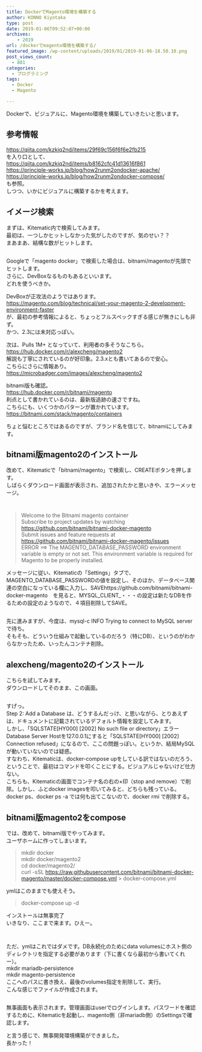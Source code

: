 ```yaml
---
title: DockerでMagento環境を構築する
author: KONNO Kiyotaka
type: post
date: 2019-01-06T09:52:07+00:00
archives:
    - 2019
url: /dockerでmagento環境を構築する/
featured_image: /wp-content/uploads/2019/01/2019-01-06-18.50.10.png
post_views_count:
  - 881
categories:
  - プログラミング
tags:
  - Docker
  - Magento

---
```

 

Dockerで、ビジュアルに、Magento環境を構築していきたいと思います。

## 参考情報

<a rel="noreferrer noopener" target="_blank" href="https://qiita.com/kzkiq2nd/items/29f69c156f6f6e2fb215">https://qiita.com/kzkiq2nd/items/29f69c156f6f6e2fb215</a>  
を入り口として、  
<a rel="noreferrer noopener" target="_blank" href="https://qiita.com/kzkiq2nd/items/b8162cfc41d13616f861">https://qiita.com/kzkiq2nd/items/b8162cfc41d13616f861</a>  
<a rel="noreferrer noopener" target="_blank" href="https://principle-works.jp/blog/how2runm2ondocker-apache/">https://principle-works.jp/blog/how2runm2ondocker-apache/</a>  
<a rel="noreferrer noopener" target="_blank" href="https://principle-works.jp/blog/how2runm2ondocker-compose/">https://principle-works.jp/blog/how2runm2ondocker-compose/</a>  
も参照。  
しつつ、いかにビジュアルに構築するかを考えます。

## イメージ検索

まずは、Kitematic内で検索してみます。  
最初は、一つしかヒットしなかった気がしたのですが、気のせい？？  
まあまあ、結構な数がヒットします。<figure class="wp-block-image">

<img src="https://i0.wp.com/www.programmers-office.ml/wp-content/uploads/2019/01/2019-01-06-8.57.36.png?resize=1024%2C680&#038;ssl=1" alt="" class="wp-image-2585" srcset="https://i0.wp.com/www.programmers-office.ml/wp-content/uploads/2019/01/2019-01-06-8.57.36.png?resize=1024%2C680&ssl=1 1024w, https://i0.wp.com/www.programmers-office.ml/wp-content/uploads/2019/01/2019-01-06-8.57.36.png?resize=300%2C199&ssl=1 300w, https://i0.wp.com/www.programmers-office.ml/wp-content/uploads/2019/01/2019-01-06-8.57.36.png?resize=768%2C510&ssl=1 768w, https://i0.wp.com/www.programmers-office.ml/wp-content/uploads/2019/01/2019-01-06-8.57.36.png?resize=480%2C320&ssl=1 480w, https://i0.wp.com/www.programmers-office.ml/wp-content/uploads/2019/01/2019-01-06-8.57.36.png?w=1200&ssl=1 1200w" sizes="(max-width: 1000px) 100vw, 1000px" data-recalc-dims="1" /> </figure> 

  
Googleで「magento docker」で検索した場合は、bitnami/magentoが先頭でヒットします。  
さらに、DevBoxなるものもあるといいます。  
どれを使うべきか。

DevBoxが正攻法のようではあります。  
<a rel="noreferrer noopener" target="_blank" href="https://magento.com/blog/technical/set-your-magento-2-development-environment-faster">https://magento.com/blog/technical/set-your-magento-2-development-environment-faster</a>  
が、最初の参考情報によると、ちょっとフルスペックすぎる感じが無きにしも非ず。  
かつ、2.3には未対応っぽい。

次は、Pulls 1M+ となっていて、利用者の多そうなこちら。  
<a rel="noreferrer noopener" target="_blank" href="https://hub.docker.com/r/alexcheng/magento2">https://hub.docker.com/r/alexcheng/magento2</a>  
解説も丁寧にされているのが好印象。2.3.xとも書いてあるので安心。  
こちらにさらに情報あり。  
<a rel="noreferrer noopener" target="_blank" href="https://microbadger.com/images/alexcheng/magento2">https://microbadger.com/images/alexcheng/magento2</a>

bitnami版も確認。  
<a rel="noreferrer noopener" target="_blank" href="https://hub.docker.com/r/bitnami/magento">https://hub.docker.com/r/bitnami/magento</a>  
利点として書かれているのは、最新版追跡の速さですね。  
こちらにも、いくつかのパターンが置かれています。  
<a rel="noreferrer noopener" target="_blank" href="https://bitnami.com/stack/magento/containers">https://bitnami.com/stack/magento/containers</a>

ちょと悩むところではあるのですが、ブランド名を信じて、bitnamiにしてみます。

## bitnami版magento2のインストール

改めて、Kitematicで「bitnami/magento」で検索し、CREATEボタンを押します。  
しばらくダウンロード画面が表示され、追加されたかと思いきや、エラーメッセージ。<figure class="wp-block-image">

<img src="https://i1.wp.com/www.programmers-office.ml/wp-content/uploads/2019/01/2019-01-06-14.07.54.png?resize=1024%2C680&#038;ssl=1" alt="" class="wp-image-2586" srcset="https://i1.wp.com/www.programmers-office.ml/wp-content/uploads/2019/01/2019-01-06-14.07.54.png?resize=1024%2C680&ssl=1 1024w, https://i1.wp.com/www.programmers-office.ml/wp-content/uploads/2019/01/2019-01-06-14.07.54.png?resize=300%2C199&ssl=1 300w, https://i1.wp.com/www.programmers-office.ml/wp-content/uploads/2019/01/2019-01-06-14.07.54.png?resize=768%2C510&ssl=1 768w, https://i1.wp.com/www.programmers-office.ml/wp-content/uploads/2019/01/2019-01-06-14.07.54.png?resize=480%2C320&ssl=1 480w, https://i1.wp.com/www.programmers-office.ml/wp-content/uploads/2019/01/2019-01-06-14.07.54.png?w=1200&ssl=1 1200w" sizes="(max-width: 1000px) 100vw, 1000px" data-recalc-dims="1" /> </figure> <figure class="wp-block-image"><img src="https://i0.wp.com/www.programmers-office.ml/wp-content/uploads/2019/01/2019-01-06-14.09.34.png?resize=1024%2C680&#038;ssl=1" alt="" class="wp-image-2587" srcset="https://i0.wp.com/www.programmers-office.ml/wp-content/uploads/2019/01/2019-01-06-14.09.34.png?resize=1024%2C680&ssl=1 1024w, https://i0.wp.com/www.programmers-office.ml/wp-content/uploads/2019/01/2019-01-06-14.09.34.png?resize=300%2C199&ssl=1 300w, https://i0.wp.com/www.programmers-office.ml/wp-content/uploads/2019/01/2019-01-06-14.09.34.png?resize=768%2C510&ssl=1 768w, https://i0.wp.com/www.programmers-office.ml/wp-content/uploads/2019/01/2019-01-06-14.09.34.png?resize=480%2C320&ssl=1 480w, https://i0.wp.com/www.programmers-office.ml/wp-content/uploads/2019/01/2019-01-06-14.09.34.png?w=1200&ssl=1 1200w" sizes="(max-width: 1000px) 100vw, 1000px" data-recalc-dims="1" /></figure> 

<blockquote class="wp-block-quote">
  <p>
    Welcome to the Bitnami magento container<br />Subscribe to project updates by watching <a rel="noreferrer noopener" target="_blank" href="https://github.com/bitnami/bitnami-docker-magento">https://github.com/bitnami/bitnami-docker-magento</a><br />Submit issues and feature requests at <a rel="noreferrer noopener" target="_blank" href="https://github.com/bitnami/bitnami-docker-magento/issues">https://github.com/bitnami/bitnami-docker-magento/issues</a><br />ERROR ==> The MAGENTO_DATABASE_PASSWORD environment variable is empty or not set. This environment variable is required for Magento to be properly installed.
  </p>
</blockquote>

メッセージに従い、Kitematicの「Settings」タブで、MAGENTO\_DATABASE\_PASSWORDの値を設定し、そのほか、データベース関連の空白になっている欄に入力し、SAVEhttps://github.com/bitnami/bitnami-docker-magento　を見ると、MYSQL\_CLIENT\_・・・の設定は新たなDBを作るための設定のようなので、４項目削除してSAVE。<figure class="wp-block-image">

<img src="https://i2.wp.com/www.programmers-office.ml/wp-content/uploads/2019/01/2019-01-06-14.11.35.png?resize=1024%2C680&#038;ssl=1" alt="" class="wp-image-2588" srcset="https://i2.wp.com/www.programmers-office.ml/wp-content/uploads/2019/01/2019-01-06-14.11.35.png?resize=1024%2C680&ssl=1 1024w, https://i2.wp.com/www.programmers-office.ml/wp-content/uploads/2019/01/2019-01-06-14.11.35.png?resize=300%2C199&ssl=1 300w, https://i2.wp.com/www.programmers-office.ml/wp-content/uploads/2019/01/2019-01-06-14.11.35.png?resize=768%2C510&ssl=1 768w, https://i2.wp.com/www.programmers-office.ml/wp-content/uploads/2019/01/2019-01-06-14.11.35.png?resize=480%2C320&ssl=1 480w, https://i2.wp.com/www.programmers-office.ml/wp-content/uploads/2019/01/2019-01-06-14.11.35.png?w=1200&ssl=1 1200w" sizes="(max-width: 1000px) 100vw, 1000px" data-recalc-dims="1" /> </figure> 

先に進みますが、今度は、mysql-c INFO Trying to connect to MySQL server　で待ち。  
そもそも、どういう仕組みで起動しているのだろう（特にDB）、というのがわからなかったため、いったんコンテナ削除。

## alexcheng/magento2のインストール

こちらを試してみます。  
ダウンロードしてそのまま、この画面。<figure class="wp-block-image">

<img src="https://i1.wp.com/www.programmers-office.ml/wp-content/uploads/2019/01/2019-01-06-15.47.14.png?resize=1024%2C550&#038;ssl=1" alt="" class="wp-image-2589" srcset="https://i1.wp.com/www.programmers-office.ml/wp-content/uploads/2019/01/2019-01-06-15.47.14.png?resize=1024%2C550&ssl=1 1024w, https://i1.wp.com/www.programmers-office.ml/wp-content/uploads/2019/01/2019-01-06-15.47.14.png?resize=300%2C161&ssl=1 300w, https://i1.wp.com/www.programmers-office.ml/wp-content/uploads/2019/01/2019-01-06-15.47.14.png?resize=768%2C413&ssl=1 768w, https://i1.wp.com/www.programmers-office.ml/wp-content/uploads/2019/01/2019-01-06-15.47.14.png?w=1200&ssl=1 1200w" sizes="(max-width: 1000px) 100vw, 1000px" data-recalc-dims="1" /> </figure> 

すげっ。  
Step 2: Add a Database は、どうするんだっけ、と思いながら、とりあえずは、ドキュメントに記載されているデフォルト情報を設定してみます。  
しかし、「SQLSTATE\[HY000\] \[2002\] No such file or directory」エラー  
Database Server Hostを127.0.0.1にすると「SQLSTATE\[HY000\] \[2002\] Connection refused」になるので、ここの問題っぽい。というか、結局MySQLが動いていないのでは疑惑。  
すなわち、Kitematicは、docker-compose upをしている訳ではないのだろう、ということで、最初はコマンドを叩くことにする。ビジュアルじゃないけど仕方ない。  
こちらも、Kitematicの画面でコンテナ名の右の×印（stop and remove）で削除。しかし、ふとdocker imagesを叩いてみると、どちらも残っている。  
docker ps、docker ps -a では何も出てこないので、docker rmi で削除する。

## bitnami版magento2をcompose

では、改めて、bitnami版でやってみます。  
ユーザホームに作ってしまいます。

<blockquote class="wp-block-quote">
  <p>
    mkdir docker<br />mkdir docker/magento2<br />cd docker/magento2/<br />curl -sSL <a rel="noreferrer noopener" target="_blank" href="https://raw.githubusercontent.com/bitnami/bitnami-docker-magento/master/docker-compose.yml">https://raw.githubusercontent.com/bitnami/bitnami-docker-magento/master/docker-compose.yml</a> > docker-compose.yml<br />
  </p>
</blockquote>

ymlはこのままでも使えそう。

<blockquote class="wp-block-quote">
  <p>
    docker-compose up -d
  </p>
</blockquote>

インストールは無事完了  
いきなり、ここまで来ます。ひえー。<figure class="wp-block-image">

<img src="https://i0.wp.com/www.programmers-office.ml/wp-content/uploads/2019/01/2019-01-06-17.29.15.png?resize=1024%2C717&#038;ssl=1" alt="" class="wp-image-2591" srcset="https://i0.wp.com/www.programmers-office.ml/wp-content/uploads/2019/01/2019-01-06-17.29.15.png?resize=1024%2C717&ssl=1 1024w, https://i0.wp.com/www.programmers-office.ml/wp-content/uploads/2019/01/2019-01-06-17.29.15.png?resize=300%2C210&ssl=1 300w, https://i0.wp.com/www.programmers-office.ml/wp-content/uploads/2019/01/2019-01-06-17.29.15.png?resize=768%2C538&ssl=1 768w, https://i0.wp.com/www.programmers-office.ml/wp-content/uploads/2019/01/2019-01-06-17.29.15.png?w=1200&ssl=1 1200w" sizes="(max-width: 1000px) 100vw, 1000px" data-recalc-dims="1" /> </figure> <figure class="wp-block-image"><img src="https://i2.wp.com/www.programmers-office.ml/wp-content/uploads/2019/01/2019-01-06-17.34.55.png?resize=1024%2C908&#038;ssl=1" alt="" class="wp-image-2594" srcset="https://i2.wp.com/www.programmers-office.ml/wp-content/uploads/2019/01/2019-01-06-17.34.55.png?resize=1024%2C908&ssl=1 1024w, https://i2.wp.com/www.programmers-office.ml/wp-content/uploads/2019/01/2019-01-06-17.34.55.png?resize=300%2C266&ssl=1 300w, https://i2.wp.com/www.programmers-office.ml/wp-content/uploads/2019/01/2019-01-06-17.34.55.png?resize=768%2C681&ssl=1 768w, https://i2.wp.com/www.programmers-office.ml/wp-content/uploads/2019/01/2019-01-06-17.34.55.png?w=1200&ssl=1 1200w" sizes="(max-width: 1000px) 100vw, 1000px" data-recalc-dims="1" /></figure> 

ただ、ymlはこれではダメです。DB永続化のためにdata volumesにホスト側のディレクトリを指定する必要があります（下に書くなら最初から書いてくれー）。  
mkdir mariadb-persistence  
mkdir magento-persistence  
ここへのパスに書き換え、最後のvolumes指定を削除して、実行。  
こんな感じでファイルが作成されます。<figure class="wp-block-image">

<img src="https://i0.wp.com/www.programmers-office.ml/wp-content/uploads/2019/01/2019-01-06-17.50.08.png?ssl=1" alt="" class="wp-image-2595" srcset="https://i0.wp.com/www.programmers-office.ml/wp-content/uploads/2019/01/2019-01-06-17.50.08.png?w=300&ssl=1 300w, https://i0.wp.com/www.programmers-office.ml/wp-content/uploads/2019/01/2019-01-06-17.50.08.png?resize=227%2C300&ssl=1 227w" sizes="(max-width: 300px) 100vw, 300px" data-recalc-dims="1" /> </figure> 

無事画面も表示されます。管理画面はuserでログインします。パスワードを確認するために、Kitematicを起動し、magento側（非mariadb側）のSettingsで確認します。

と言う感じで、無事開発環境構築ができました。  
長かった！